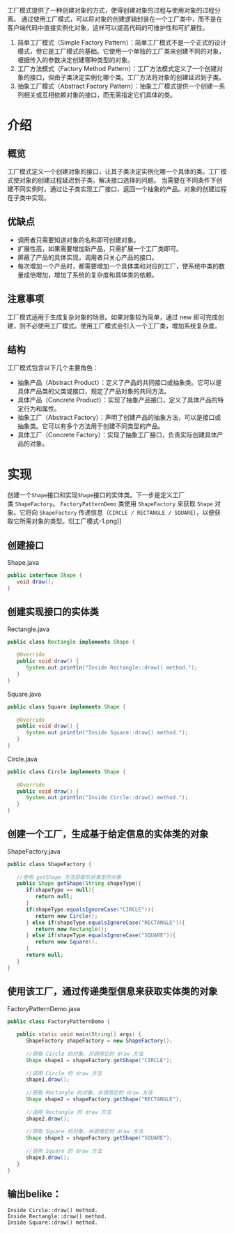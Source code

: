 工厂模式提供了一种创建对象的方式，使得创建对象的过程与使用对象的过程分离。
通过使用工厂模式，可以将对象的创建逻辑封装在一个工厂类中，而不是在客户端代码中直接实例化对象，这样可以提高代码的可维护性和可扩展性。
1. 简单工厂模式（Simple Factory Pattern）：简单工厂模式不是一个正式的设计模式，但它是工厂模式的基础。它使用一个单独的工厂类来创建不同的对象，根据传入的参数决定创建哪种类型的对象。
2. 工厂方法模式（Factory Method Pattern）：工厂方法模式定义了一个创建对象的接口，但由子类决定实例化哪个类。工厂方法将对象的创建延迟到子类。
3. 抽象工厂模式（Abstract Factory Pattern）：抽象工厂模式提供一个创建一系列相关或互相依赖对象的接口，而无需指定它们具体的类。

# 介绍
## 概览
工厂模式定义一个创建对象的接口，让其子类决定实例化哪一个具体的类。工厂模式使对象的创建过程延迟到子类。解决接口选择的问题。
当需要在不同条件下创建不同实例时。通过让子类实现工厂接口，返回一个抽象的产品。对象的创建过程在子类中实现。

## 优缺点
* 调用者只需要知道对象的名称即可创建对象。
* 扩展性高，如果需要增加新产品，只需扩展一个工厂类即可。
* 屏蔽了产品的具体实现，调用者只关心产品的接口。
* 每次增加一个产品时，都需要增加一个具体类和对应的工厂，使系统中类的数量成倍增加，增加了系统的复杂度和具体类的依赖。
## 注意事项
工厂模式适用于生成复杂对象的场景。如果对象较为简单，通过 new 即可完成创建，则不必使用工厂模式。使用工厂模式会引入一个工厂类，增加系统复杂度。

## 结构
工厂模式包含以下几个主要角色：
- 抽象产品（Abstract Product）：定义了产品的共同接口或抽象类。它可以是具体产品类的父类或接口，规定了产品对象的共同方法。
- 具体产品（Concrete Product）：实现了抽象产品接口，定义了具体产品的特定行为和属性。
- 抽象工厂（Abstract Factory）：声明了创建产品的抽象方法，可以是接口或抽象类。它可以有多个方法用于创建不同类型的产品。
- 具体工厂（Concrete Factory）：实现了抽象工厂接口，负责实际创建具体产品的对象。

# 实现
创建一个`Shape`接口和实现`Shape`接口的实体类。下一步是定义工厂类 `ShapeFactory`。
`FactoryPatternDemo` 类使用 `ShapeFactory` 来获取 `Shape` 对象。它将向 `ShapeFactory` 传递信息（`CIRCLE / RECTANGLE / SQUARE`），以便获取它所需对象的类型。![[工厂模式-1.png]]
## 创建接口
Shape.java
```java
public interface Shape {
   void draw();
}
```
## 创建实现接口的实体类
Rectangle.java
```java
public class Rectangle implements Shape {
 
   @Override
   public void draw() {
      System.out.println("Inside Rectangle::draw() method.");
   }
}
```
Square.java
```java
public class Square implements Shape {
 
   @Override
   public void draw() {
      System.out.println("Inside Square::draw() method.");
   }
}
```
Circle.java
```java
public class Circle implements Shape {
 
   @Override
   public void draw() {
      System.out.println("Inside Circle::draw() method.");
   }
}
```

## 创建一个工厂，生成基于给定信息的实体类的对象
ShapeFactory.java
```java
public class ShapeFactory {
    
   //使用 getShape 方法获取形状类型的对象
   public Shape getShape(String shapeType){
      if(shapeType == null){
         return null;
      }        
      if(shapeType.equalsIgnoreCase("CIRCLE")){
         return new Circle();
      } else if(shapeType.equalsIgnoreCase("RECTANGLE")){
         return new Rectangle();
      } else if(shapeType.equalsIgnoreCase("SQUARE")){
         return new Square();
      }
      return null;
   }
}
```
## 使用该工厂，通过传递类型信息来获取实体类的对象
FactoryPatternDemo.java
```java
public class FactoryPatternDemo {
 
   public static void main(String[] args) {
      ShapeFactory shapeFactory = new ShapeFactory();
 
      //获取 Circle 的对象，并调用它的 draw 方法
      Shape shape1 = shapeFactory.getShape("CIRCLE");
 
      //调用 Circle 的 draw 方法
      shape1.draw();
 
      //获取 Rectangle 的对象，并调用它的 draw 方法
      Shape shape2 = shapeFactory.getShape("RECTANGLE");
 
      //调用 Rectangle 的 draw 方法
      shape2.draw();
 
      //获取 Square 的对象，并调用它的 draw 方法
      Shape shape3 = shapeFactory.getShape("SQUARE");
 
      //调用 Square 的 draw 方法
      shape3.draw();
   }
}
```

## 输出belike：
```text
Inside Circle::draw() method.
Inside Rectangle::draw() method.
Inside Square::draw() method.
```